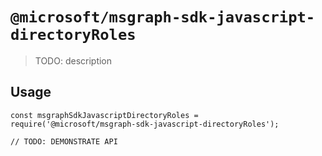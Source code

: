 # `@microsoft/msgraph-sdk-javascript-directoryRoles`

> TODO: description

## Usage

```
const msgraphSdkJavascriptDirectoryRoles = require('@microsoft/msgraph-sdk-javascript-directoryRoles');

// TODO: DEMONSTRATE API
```
